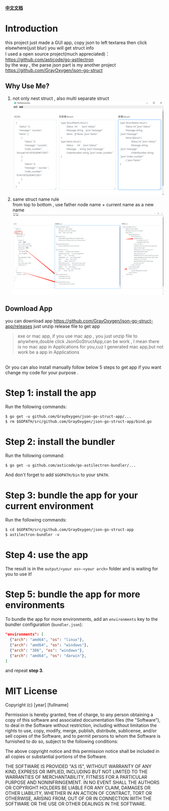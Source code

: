 <b>[中文文档](https://github.com/GrayOxygen/json-go-struct-app/blob/master/README-CN.md "中文文档")</b>
# Introduction
this project just made a GUI app, copy json to left textarea then click elsewhere(just blur) you will get struct info <br>
I used a open source project(much appreciated)：https://github.com/asticode/go-astilectron<br>
by the way , the parse json part is my another project https://github.com/GrayOxygen/json-go-struct
## Why Use Me?
1. not only nest struct , also multi separate struct<br>
![screenshot](screenshot.png)
2. same struct name rule<br>
    from top to bottom , use father node name + current name as a new name
![screenshot](screenshot3.png)
## Download App
you can download app  https://github.com/GrayOxygen/json-go-struct-app/releases just unzip release file to get app

>exe or mac app, if you use mac app , you just unzip file to anywhere,double click JsonGoStructApp,can be work , I mean there is no mac app in Applications for you,cuz I generated mac app,but not work be a app in Applications

</br> Or you can also install manually follow below 5 steps to get app if you want change my code for your purpose .


# Step 1: install the app

Run the following commands:

    $ go get -u github.com/GrayOxygen/json-go-struct-app/...
    $ rm $GOPATH/src/github.com/GrayOxygen/json-go-struct-app/bind.go

# Step 2: install the bundler

Run the following command:

    $ go get -u github.com/asticode/go-astilectron-bundler/...
    
And don't forget to add `$GOPATH/bin` to your `$PATH`.
    
# Step 3: bundle the app for your current environment

Run the following commands:

    $ cd $GOPATH/src/github.com/GrayOxygen/json-go-struct-app
    $ astilectron-bundler -v
    
# Step 4: use the app

The result is in the `output/<your os>-<your arch>` folder and is waiting for you to use it!

# Step 5: bundle the app for more environments

To bundle the app for more environments, add an `environments` key to the bundler configuration (`bundler.json`):

```json
"environments": [
  {"arch": "amd64", "os": "linux"},
  {"arch": "amd64", "os": "windows"},
  {"arch": "386", "os": "windows"},
  {"arch": "amd64", "os": "darwin"},
]
```

and repeat **step 3**.

# MIT License

Copyright (c) [year] [fullname]

Permission is hereby granted, free of charge, to any person obtaining a copy
of this software and associated documentation files (the "Software"), to deal
in the Software without restriction, including without limitation the rights
to use, copy, modify, merge, publish, distribute, sublicense, and/or sell
copies of the Software, and to permit persons to whom the Software is
furnished to do so, subject to the following conditions:

The above copyright notice and this permission notice shall be included in all
copies or substantial portions of the Software.

THE SOFTWARE IS PROVIDED "AS IS", WITHOUT WARRANTY OF ANY KIND, EXPRESS OR
IMPLIED, INCLUDING BUT NOT LIMITED TO THE WARRANTIES OF MERCHANTABILITY,
FITNESS FOR A PARTICULAR PURPOSE AND NONINFRINGEMENT. IN NO EVENT SHALL THE
AUTHORS OR COPYRIGHT HOLDERS BE LIABLE FOR ANY CLAIM, DAMAGES OR OTHER
LIABILITY, WHETHER IN AN ACTION OF CONTRACT, TORT OR OTHERWISE, ARISING FROM,
OUT OF OR IN CONNECTION WITH THE SOFTWARE OR THE USE OR OTHER DEALINGS IN THE
SOFTWARE.
